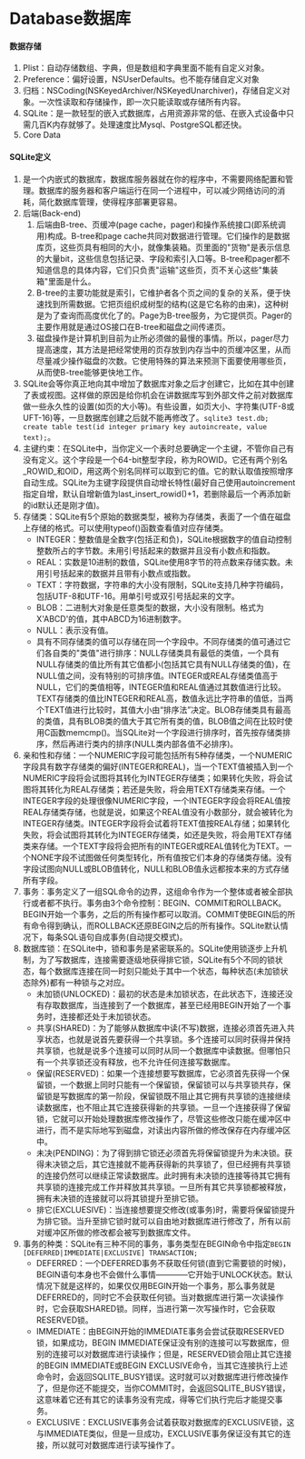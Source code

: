 # Database数据库

#### 数据存储
1. Plist：自动存储数组、字典，但是数组和字典里面不能有自定义对象。
2. Preference：偏好设置，NSUserDefaults。也不能存储自定义对象
3. 归档：NSCoding(NSKeyedArchiver/NSKeyedUnarchiver)，存储自定义对象。一次性读取和存储操作，即一次只能读取或存储所有内容。
4. SQLite：是一款轻型的嵌入式数据库，占用资源非常的低、在嵌入式设备中只需几百K内存就够了。处理速度比Mysql、PostgreSQL都还快。
5. Core Data

#### SQLite定义
1. 是一个内嵌式的数据库，数据库服务器就在你的程序中，不需要网络配置和管理。数据库的服务器和客户端运行在同一个进程中，可以减少网络访问的消耗，简化数据库管理，使得程序部署更容易。
2. 后端(Back-end)
	1. 后端由B-tree、页缓冲(page cache，pager)和操作系统接口(即系统调用)构成。B-tree和page cache共同对数据进行管理。它们操作的是数据库页，这些页具有相同的大小，就像集装箱。页里面的"货物"是表示信息的大量bit，这些信息包括记录、字段和索引入口等。B-tree和pager都不知道信息的具体内容，它们只负责"运输"这些页，页不关心这些"集装箱"里面是什么。
	2. B-tree的主要功能就是索引，它维护者各个页之间的复杂的关系，便于快速找到所需数据。它把页组织成树型的结构(这是它名称的由来)，这种树是为了查询而高度优化了的。Page为B-tree服务，为它提供页。Pager的主要作用就是通过OS接口在B-tree和磁盘之间传递页。
	3. 磁盘操作是计算机到目前为止所必须做的最慢的事情。所以，pager尽力提高速度，其方法是把经常使用的页存放到内存当中的页缓冲区里，从而尽量减少操作磁盘的次数。它使用特殊的算法来预测下面要使用哪些页，从而使B-tree能够更快地工作。
3. SQLite会等你真正地向其中增加了数据库对象之后才创建它，比如在其中创建了表或视图。这样做的原因是给你机会在讲数据库写到外部文件之前对数据库做一些永久性的设置(如页的大小等)。有些设置，如页大小、字符集(UTF-8或UFT-16)等，一旦数据库创建之后就不能再修改了。`sqlite3 test.db; create table test(id integer primary key autoincreate, value text);`。
4. 主键约束：在SQLite中，当你定义一个表时总要确定一个主键，不管你自己有没有定义。这个字段是一个64-bit整型字段，称为ROWID。它还有两个别名_ROWID_和OID，用这两个别名同样可以取到它的值。它的默认取值按照增序自动生成。SQLite为主键字段提供自动增长特性(最好自己使用autoincrement指定自增，默认自增新值为last_insert_rowid()+1，若删除最后一个再添加新的id默认还是刚才值)。
5. 存储类：SQLite有5个原始的数据类型，被称为存储类，表面了一个值在磁盘上存储的格式。可以使用typeof()函数查看值对应存储类。
	* INTEGER：整数值是全数字(包括正和负)，SQLite根据数字的值自动控制整数所占的字节数。未用引号括起来的数据并且没有小数点和指数。
	* REAL：实数是10进制的数值，SQLite使用8字节的符点数来存储实数。未用引号括起来的数据并且带有小数点或指数。
	* TEXT：字符数据，字符串的大小没有限制，SQLite支持几种字符编码，包括UTF-8和UTF-16。用单引号或双引号括起来的文字。
	* BLOB：二进制大对象是任意类型的数据，大小没有限制。格式为X'ABCD'的值，其中ABCD为16进制数字。
	* NULL：表示没有值。
	* 具有不同存储类的值可以存储在同一个字段中。不同存储类的值可通过它们各自类的"类值"进行排序：NULL存储类具有最低的类值，一个具有NULL存储类的值比所有其它值都小(包括其它具有NULL存储类的值)，在NULL值之间，没有特别的可排序值。INTEGER或REAL存储类值高于NULL，它们的类值相等，INTEGER值和REAL值通过其数值进行比较。TEXT存储类的值比INTEGER和REAL高，数值永远比字符串的值低，当两个TEXT值进行比较时，其值大小由“排序法”决定。BLOB存储类具有最高的类值，具有BLOB类的值大于其它所有类的值，BLOB值之间在比较时使用C函数memcmp()。当SQLite对一个字段进行排序时，首先按存储类排序，然后再进行类内的排序(NULL类内部各值不必排序)。
6. 亲和性和存储：一个NUMERIC字段可能包括所有5种存储类，一个NUMERIC字段具有数字存储类的偏好(INTEGER和REAL)，当一个TEXT值被插入到一个NUMERIC字段将会试图将其转化为INTEGER存储类；如果转化失败，将会试图将其转化为REAL存储类；若还是失败，将会用TEXT存储类来存储。一个INTEGER字段的处理很像NUMERIC字段，一个INTEGER字段会将REAL值按REAL存储类存储，也就是说，如果这个REAL值没有小数部分，就会被转化为INTEGER存储类。INTEGER字段将会试着将TEXT值按REAL存储；如果转化失败，将会试图将其转化为INTEGER存储类，如还是失败，将会用TEXT存储类来存储。一个TEXT字段将会把所有的INTEGER或REAL值转化为TEXT。一个NONE字段不试图做任何类型转化，所有值按它们本身的存储类存储。没有字段试图向NULL或BLOB值转化，NULL和BLOB值永远都按本来的方式存储所有字段。
7. 事务：事务定义了一组SQL命令的边界，这组命令作为一个整体或者被全部执行或者都不执行。事务由3个命令控制：BEGIN、COMMIT和ROLLBACK。BEGIN开始一个事务，之后的所有操作都可以取消。COMMIT使BEGIN后的所有命令得到确认，而ROLLBACK还原BEGIN之后的所有操作。SQLite默认情况下，每条SQL语句自成事务(自动提交模式)。
8. 数据库锁：在SQLite中，锁和事务是紧密联系的。SQLite使用锁逐步上升机制，为了写数据库，连接需要逐级地获得排它锁，SQLite有5个不同的锁状态，每个数据库连接在同一时刻只能处于其中一个状态，每种状态(未加锁状态除外)都有一种锁与之对应。
	* 未加锁(UNLOCKED)：最初的状态是未加锁状态，在此状态下，连接还没有存取数据库，当连接到了一个数据库，甚至已经用BEGIN开始了一个事务时，连接都还处于未加锁状态。
	* 共享(SHARED)：为了能够从数据库中读(不写)数据，连接必须首先进入共享状态，也就是说首先要获得一个共享锁。多个连接可以同时获得并保持共享锁，也就是说多个连接可以同时从同一个数据库中读数据。但哪怕只有一个共享锁还没有释放，也不允许任何连接写数据库。
	* 保留(RESERVED)：如果一个连接想要写数据库，它必须首先获得一个保留锁，一个数据上同时只能有一个保留锁，保留锁可以与共享锁共存，保留锁是写数据库的第一阶段，保留锁既不阻止其它拥有共享锁的连接继续读数据库，也不阻止其它连接获得新的共享锁。一旦一个连接获得了保留锁，它就可以开始处理数据库修改操作了，尽管这些修改只能在缓冲区中进行，而不是实际地写到磁盘，对读出内容所做的修改保存在内存缓冲区中。
	* 未决(PENDING)：为了得到排它锁还必须首先将保留锁提升为未决锁。获得未决锁之后，其它连接就不能再获得新的共享锁了，但已经拥有共享锁的连接仍然可以继续正常读数据库。此时拥有未决锁的连接等待其它拥有共享锁的连接完成工作并释放其共享锁。一旦所有其它共享锁都被释放，拥有未决锁的连接就可以将其锁提升至排它锁。
	* 排它(EXCLUESIVE)：当连接想要提交修改(或事务)时，需要将保留锁提升为排它锁。当升至排它锁时就可以自由地对数据库进行修改了，所有以前对缓冲区所做的修改都会被写到数据库文件。
9. 事务的种类：SQLite有三种不同的事务，事务类型在BEGIN命令中指定`BEGIN [DEFERRED|IMMEDIATE|EXCLUSIVE] TRANSACTION;`
	* DEFERRED：一个DEFERRED事务不获取任何锁(直到它需要锁的时候)，BEGIN语句本身也不会做什么事情————它开始于UNLOCK状态。默认情况下就是这样的，如果仅仅用BEGIN开始一个事务，那么事务就是DEFERRED的，同时它不会获取任何锁。当对数据库进行第一次读操作时，它会获取SHARED锁。同样，当进行第一次写操作时，它会获取RESERVED锁。
	* IMMEDIATE：由BEGIN开始的IMMEDIATE事务会尝试获取RESERVED锁，如果成功，BEGIN IMMEDIATE保证没有别的连接可以写数据库，但别的连接可以对数据库进行读操作；但是，RESERVED锁会阻止其它连接的BEGIN IMMEDIATE或BEGIN EXCLUSIVE命令，当其它连接执行上述命令时，会返回SQLITE_BUSY错误。这时就可以对数据库进行修改操作了，但是你还不能提交，当你COMMIT时，会返回SQLITE_BUSY错误，这意味着它还有其它的读事务没有完成，得等它们执行完后才能提交事务。
	* EXCLUSIVE：EXCLUSIVE事务会试着获取对数据库的EXCLUSIVE锁，这与IMMEDIATE类似，但是一旦成功，EXCLUSIVE事务保证没有其它的连接，所以就可对数据库进行读写操作了。


